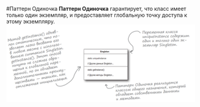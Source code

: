 #Паттерн Одиночка
**Паттерн Одиночка** гарантирует, что класс имеет только один экземпляр, и предоставляет глобальную точку
доступа к этому экземпляру.
![singleton](img/singleton.png)